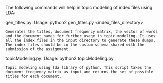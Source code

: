 The following commands will help in topic modeling of index files using LDA:

gen_titles.py:
    Usage: python2 gen_titles.py <index_files_directory>
             
    Generates the titles, document frequency matrix, the vector of words and the document names for further usage in topic modeling. It uses all the index files in the input directory to generate these dumps. The index files should be in the custom schema shared with the submission of the assignment.

topicModeling.py:
    Usage: python2 topicModeling.py <docFrequency file> <wordVector file> <docNames file> <titles file>

    Topic modeling using lda library of python. This script takes the document frequency matrix as input and returns the set of possible titles for each document.
